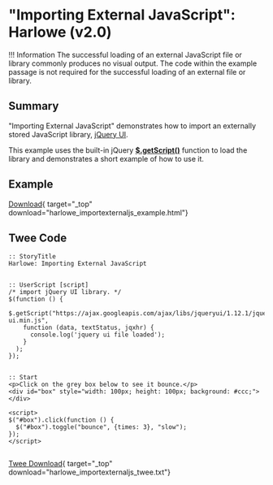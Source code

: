 # "Importing External JavaScript": Harlowe (v2.0)

!!! Information
    The successful loading of an external JavaScript file or library commonly produces no visual output. The code within the example passage is not required for the successful loading of an external file or library.

## Summary

"Importing External JavaScript" demonstrates how to import an externally stored JavaScript library, [jQuery UI](https://jqueryui.com/).

This example uses the built-in jQuery **[$.getScript()](https://api.jquery.com/jquery.getscript/)** function to load the library and demonstrates a short example of how to use it.

## Example

[Download](harlowe_importexternaljs_example.html){ target="_top" download="harlowe_importexternaljs_example.html"}

## Twee Code

```twee
:: StoryTitle
Harlowe: Importing External JavaScript


:: UserScript [script]
/* import jQuery UI library. */
$(function () {
  $.getScript("https://ajax.googleapis.com/ajax/libs/jqueryui/1.12.1/jquery-ui.min.js",
    function (data, textStatus, jqxhr) {
      console.log('jquery ui file loaded');
    }
  );
});


:: Start
<p>Click on the grey box below to see it bounce.</p>
<div id="box" style="width: 100px; height: 100px; background: #ccc;"></div>

<script>
$("#box").click(function () {
  $("#box").toggle("bounce", {times: 3}, "slow");
});
</script>


```

[Twee Download](harlowe_importexternaljs_twee.txt){ target="_top" download="harlowe_importexternaljs_twee.txt"}
